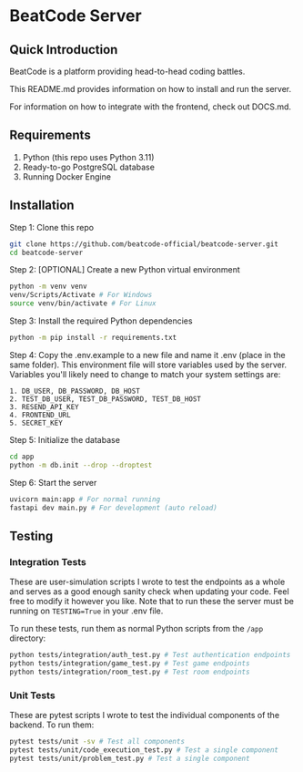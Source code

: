 # BeatCode Server

## Quick Introduction
BeatCode is a platform providing head-to-head coding battles.

This README.md provides information on how to install and run the server.

For information on how to integrate with the frontend, check out DOCS.md.

## Requirements
1. Python (this repo uses Python 3.11)
2. Ready-to-go PostgreSQL database
3. Running Docker Engine

## Installation

Step 1: Clone this repo

```bash
git clone https://github.com/beatcode-official/beatcode-server.git
cd beatcode-server
```

Step 2: [OPTIONAL] Create a new Python virtual environment
```bash
python -m venv venv
venv/Scripts/Activate # For Windows
source venv/bin/activate # For Linux
```

Step 3: Install the required Python dependencies
```bash
python -m pip install -r requirements.txt
```

Step 4: Copy the .env.example to a new file and name it .env (place in the same folder). This environment file will store variables used by the server. Variables you'll likely need to change to match your system settings are:

```
1. DB_USER, DB_PASSWORD, DB_HOST
2. TEST_DB_USER, TEST_DB_PASSWORD, TEST_DB_HOST
3. RESEND_API_KEY
4. FRONTEND_URL
5. SECRET_KEY
```

Step 5: Initialize the database
```bash
cd app
python -m db.init --drop --droptest
```

Step 6: Start the server
```bash
uvicorn main:app # For normal running
fastapi dev main.py # For development (auto reload)
```

## Testing

### Integration Tests
These are user-simulation scripts I wrote to test the endpoints as a whole and serves as a good enough sanity check when updating your code. Feel free to modify it however you like. Note that to run these the server must be running on `TESTING=True` in your .env file.

To run these tests, run them as normal Python scripts from the `/app` directory:
```bash
python tests/integration/auth_test.py # Test authentication endpoints
python tests/integration/game_test.py # Test game endpoints
python tests/integration/room_test.py # Test room endpoints
```

### Unit Tests
These are pytest scripts I wrote to test the individual components of the backend. To run them:
```bash
pytest tests/unit -sv # Test all components
pytest tests/unit/code_execution_test.py # Test a single component
pytest tests/unit/problem_test.py # Test a single component
```